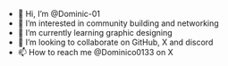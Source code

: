 - 👋 Hi, I’m @Dominic-01
- 👀 I’m interested in community building and networking
- 🌱 I’m currently learning graphic designing
- 💞️ I’m looking to collaborate on GitHub, X and discord
- 📫 How to reach me @Dominico0133 on X

<!---
Dominic-01/Dominic-01 is a ✨ special ✨ repository because its `README.md` (this file) appears on your GitHub profile.
You can click the Preview link to take a look at your changes.
--->
